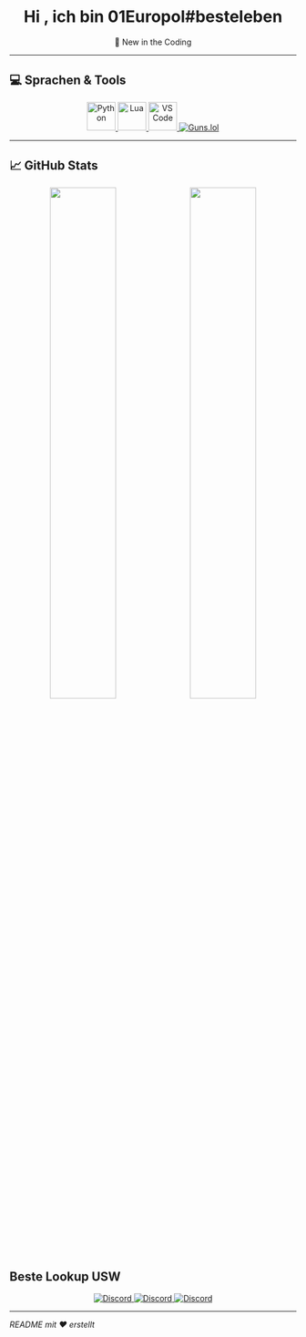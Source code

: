 <h1 align="center">Hi , ich bin 01Europol#besteleben</h1>
<p align="center">
  🚀 New in the Coding<br/>
</p>

---

## 💻 Sprachen & Tools

<p align="center">
  <a href="https://www.python.org/" target="_blank">
    <img src="https://cdn.jsdelivr.net/gh/devicons/devicon/icons/python/python-original.svg" alt="Python" width="50" height="50"/>
  </a>
  <a href="https://www.lua.org/" target="_blank">
    <img src="https://cdn.jsdelivr.net/gh/devicons/devicon/icons/lua/lua-original.svg" alt="Lua" width="50" height="50"/>
  </a>
  <a href="https://code.visualstudio.com/" target="_blank">
    <img src="https://cdn.jsdelivr.net/gh/devicons/devicon/icons/vscode/vscode-original.svg" alt="VS Code" width="50" height="50"/>
  </a>
  <a href="https://git-scm.com/" target="_blank">
   <img src="https://img.shields.io/badge/Guns.lol-%23ff0000.svg?style=flat&logo=github&logoColor=white" alt="Guns.lol"/>
  </a>
</p>

---

## 📈 GitHub Stats

<p align="center">
  <img src="https://github-readme-stats.vercel.app/api?username=01Europol-besteleben&show_icons=true&theme=tokyonight&hide_border=true" width="48%"/>
  <img src="https://github-readme-stats.vercel.app/api/top-langs/?username=01Europol-besteleben&layout=compact&theme=tokyonight&hide_border=true" width="48%"/>
</p>



## Beste Lookup USW

<p align="center">
  <a href="https://discord.gg/n6EahY6bwT" target="_blank">
    <img src="https://img.shields.io/badge/Discord-%235865F2.svg?style=flat&logo=discord&logoColor=white" alt="Discord"/>
  </a>
  <a href="https://discord.gg/NpxANuNxKz" target="_blank">
    <img src="https://img.shields.io/badge/Discord-%235865F2.svg?style=flat&logo=discord&logoColor=white" alt="Discord"/>
  </a>
  <a href="https://guns.lol/01Europol" target="_blank">
    <img src="https://img.shields.io/badge/Discord-%235865F2.svg?style=flat&logo=discord&logoColor=white" alt="Discord"/>
  </a>
</p>


---

*README mit ❤️ erstellt*
